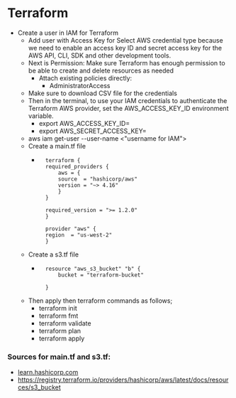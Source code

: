 # Terraform

- Create a user in IAM for Terraform
    - Add user with Access Key for Select AWS credential type because we need to enable an access key ID and secret access key for the AWS API, CLI, SDK and other development tools.
    - Next is Permission: Make sure Terraform has enough permission to be able to create and delete resources as needed
      - Attach existing policies directly:
        - AdministratorAccess
    - Make sure to download CSV file for the credentials
    - Then in the terminal, to use your IAM credentials to authenticate the Terraform AWS provider, set the AWS_ACCESS_KEY_ID environment variable.
      - export AWS_ACCESS_KEY_ID=
      - export AWS_SECRET_ACCESS_KEY=
    - aws iam get-user --user-name <"username for IAM">
  - Create a main.tf file
    - ```
        terraform {
        required_providers {
            aws = {
            source  = "hashicorp/aws"
            version = "~> 4.16"
            }
        }

        required_version = ">= 1.2.0"
        }

        provider "aws" {
        region  = "us-west-2"
        }
        ```
  - Create a s3.tf file
    - ```
        resource "aws_s3_bucket" "b" {
            bucket = "terraform-bucket"

        }
        ```
  - Then apply then terraform commands as follows;
      - terraform init
      - terraform fmt
      - terraform validate
      - terraform plan
      - terraform apply
### Sources for main.tf and s3.tf:
- [learn.hashicorp.com](https://developer.hashicorp.com/terraform/tutorials/aws-get-started/aws-build)
- https://registry.terraform.io/providers/hashicorp/aws/latest/docs/resources/s3_bucket
